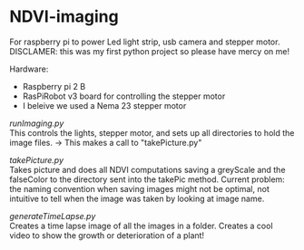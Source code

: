 # NDVI-imaging
For raspberry pi to power Led light strip, usb camera and stepper motor.
DISCLAMER: this was my first python project so please have mercy on me!

Hardware: 
  - Raspberry pi 2 B
  - RasPiRobot v3 board for controlling the stepper motor
  - I beleive we used a Nema 23 stepper motor

*runImaging.py*  
  This controls the lights, stepper motor, and sets up all directories to hold the image files. 
  -> This makes a call to "takePicture.py"
 
 *takePicture.py*  
   Takes picture and does all NDVI computations saving a greyScale and the falseColor to the directory sent into the takePic method.
   Current problem: the naming convention when saving images might not be optimal, not intuitive to tell when the image was taken by 
        looking at image name.
   
*generateTimeLapse.py*  
  Creates a time lapse image of all the images in a folder. Creates a cool video to show the growth or deterioration of a plant!
